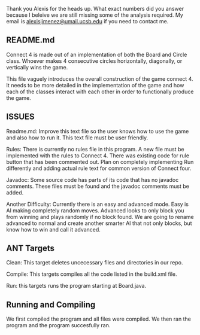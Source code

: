 
Thank you Alexis for the heads up. What exact numbers did you answer because I beleive we are still missing some of the analysis required. My email is alexisjimenez@umail.ucsb.edu if you need to contact me.


README.md
--------- 
Connect 4 is made out of an implementation of both the Board and Circle class.
Whoever makes 4 consecutive circles horizontally, diagonally, or vertically
wins the game.

This file vaguely introduces the overall construction of the game connect 4.
It needs to be more detailed in the implementation of the game
and how each of the classes interact with each other in order to functionally
produce the game.

ISSUES
-------
Readme.md: Improve this text file so the user knows how to use the game and also
how to run it. This text file must be user friendly.

Rules: There is currently no rules file in this program. A new file must be
implemented with the rules to Connect 4. There was existing code for rule button
that has been commented out. Plan on completely implementing Run differently and
adding actual rule text for common version of Connect four.

Javadoc: Some source code has parts of its code that has no javadoc comments.
These files must be found and the javadoc comments must be added.

Another Difficulty: Currently there is an easy and advanced mode. Easy is AI
making completely random moves. Advanced looks to only block you from winning
and plays randomly if no block found. We are going to rename advanced to normal
and create another smarter AI that not only blocks, but know how to win and
call it advanced.

ANT Targets
-----------
Clean: This target deletes uncecessary files and directories in our repo.

Compile: This targets compiles all the code listed in the build.xml file.

Run: this targets runs the program starting at Board.java.


Running and Compiling
---------------------
We first compiled the program and all files were compiled. We then ran the
program and the program succesfully ran.	 
